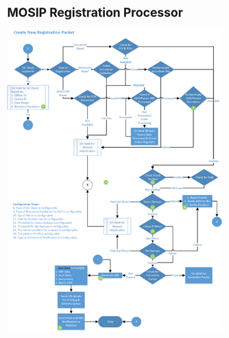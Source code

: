 # MOSIP Registration Processor

![MOSIP Registration Processor](_images/arch_diagrams/MOSIP_RegistrationProcessor.png)